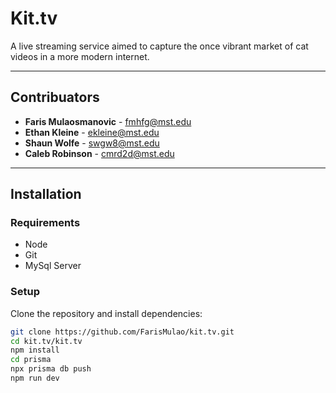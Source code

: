 # Kit.tv

A live streaming service aimed to capture the once vibrant market of cat videos in a more modern internet.

---

## Contribuators

- **Faris Mulaosmanovic** - [fmhfg@mst.edu](mailto:fmhfg@mst.edu)
- **Ethan Kleine** - [ekleine@mst.edu](mailto:ekleine@mst.edu)
- **Shaun Wolfe** - [swgw8@mst.edu](mailto:swgw8@mst.edu)
- **Caleb Robinson** - [cmrd2d@mst.edu](mailto:cmrd2d@mst.edu)


---

## Installation

### Requirements

- Node
- Git
- MySql Server

### Setup

Clone the repository and install dependencies:

```bash
git clone https://github.com/FarisMulao/kit.tv.git
cd kit.tv/kit.tv
npm install
cd prisma
npx prisma db push
npm run dev

